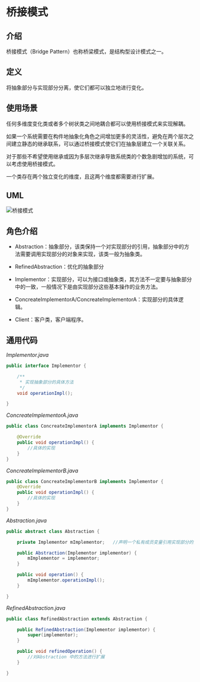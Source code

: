# 桥接模式

## 介绍

  桥接模式（Bridge Pattern）也称桥梁模式，是结构型设计模式之一。

## 定义

  将抽象部分与实现部分分离，使它们都可以独立地进行变化。

## 使用场景

  任何多维度变化类或者多个树状类之间地耦合都可以使用桥接模式来实现解耦。

  如果一个系统需要在构件地抽象化角色之间增加更多的灵活性，避免在两个层次之间建立静态的继承联系，可以通过桥接模式使它们在抽象层建立一个关联关系。

  对于那些不希望使用继承或因为多层次继承导致系统类的个数急剧增加的系统，可以考虑使用桥接模式。

  一个类存在两个独立变化的维度，且这两个维度都需要进行扩展。

## UML

![桥接模式](https://www.processon.com/chart_image/580df9dae4b0d55d105fcffc.png)

## 角色介绍

* Abstraction：抽象部分，该类保持一个对实现部分的引用，抽象部分中的方法需要调用实现部分的对象来实现，该类一般为抽象类。

* RefinedAbstraction：优化的抽象部分

* Implementor：实现部分，可以为接口或抽象类，其方法不一定要与抽象部分中的一致，一般情况下是由实现部分这些基本操作的业务方法。

* ConcreateImplementorA/ConcreateImplementorA：实现部分的具体逻辑。

* Client：客户类，客户端程序。

## 通用代码

*Implementor.java*
```java
public interface Implementor {

    /**
     * 实现抽象部分的具体方法
     */
    void operationImpl();

}
```

*ConcreateImplementorA.java*
```java
public class ConcreateImplementorA implements Implementor {

    @Override
    public void operationImpl() {
        //具体的实现
    }
}
```

*ConcreateImplementorB.java*
```java
public class ConcreateImplementorB implements Implementor {
    @Override
    public void operationImpl() {
        //具体的实现
    }
}
```

*Abstraction.java*
```java
public abstract class Abstraction {

    private Implementor mImplementor;   //声明一个私有成员变量引用实现部分的对象

    public Abstraction(Implementor implementor) {
        mImplementor = implementor;
    }

    public void operation() {
        mImplementor.operationImpl();
    }

}
```

*RefinedAbstraction.java*
```java
public class RefinedAbstraction extends Abstraction {

    public RefinedAbstraction(Implementor implementor) {
        super(implementor);
    }

    public void refinedOperation() {
        //对Abstraction 中的方法进行扩展
    }

}
```
